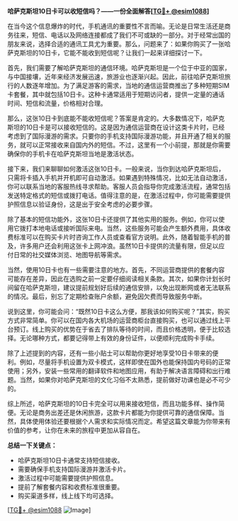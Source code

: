 **哈萨克斯坦10日卡可以收短信吗？——一份全面解答[[TG💪+ @esim1088](https://t.me/s/esim1088)]**

在当今这个信息爆炸的时代，手机通讯的重要性不言而喻。无论是日常生活还是商务往来，短信、电话以及网络连接都成了我们不可或缺的一部分。对于经常出国的朋友来说，选择合适的通讯工具尤为重要。那么，问题来了：如果你购买了一张哈萨克斯坦的10日卡，它能不能收到短信呢？让我们一起来详细探讨一下。

首先，我们需要了解哈萨克斯坦的通信环境。哈萨克斯坦是一个位于中亚的国家，与中国接壤，近年来经济发展迅速，旅游业也逐渐兴起。因此，前往哈萨克斯坦旅行的人数逐年增加。为了满足游客的需求，当地的通信运营商推出了多种短期SIM卡套餐，其中就包括10日卡。这种卡通常适用于短期访问者，提供一定量的通话时间、短信和流量，价格相对合理。

那么，这张10日卡到底能不能收短信呢？答案是肯定的。大多数情况下，哈萨克斯坦的10日卡是可以接收短信的。这是因为通信运营商在设计这类卡片时，已经考虑到了国际漫游的需求。只要你的手机支持国际漫游功能，并且开通了相关的服务，就可以正常接收来自国内外的短信。不过，这里有一个小前提，那就是你需要确保你的手机卡在哈萨克斯坦当地是激活状态。

接下来，我们来聊聊如何激活这张10日卡。一般来说，当你到达哈萨克斯坦后，只需将卡插入手机并开机即可自动激活。如果遇到特殊情况，比如无法自动激活，你可以联系当地的客服热线寻求帮助。客服人员会指导你完成激活流程，通常包括发送特定格式的短信或拨打电话。值得注意的是，在激活过程中，你可能需要提供护照信息以验证身份，这是出于安全考虑的必要步骤。

除了基本的短信功能外，这张10日卡还提供了其他实用的服务。例如，你可以使用它拨打本地电话或接听国际来电。当然，这些服务可能会产生额外费用，具体收费标准可以在购买卡片时咨询工作人员或查看官方说明。此外，随着智能手机的普及，许多用户还会利用这张卡上网冲浪。虽然10日卡提供的流量有限，但足以应付日常的社交媒体浏览、地图导航等需求。

当然，使用10日卡也有一些需要注意的地方。首先，不同运营商提供的套餐内容可能存在差异，因此在选购之前一定要仔细阅读相关条款。其次，如果你计划长时间留在哈萨克斯坦，建议提前规划好后续的通信安排，以免出现断网或者无法联系的情况。最后，别忘了定期检查账户余额，避免因欠费而导致服务中断。

说到这里，你可能会问：“既然10日卡这么方便，那我该如何购买呢？”其实，购买方式非常简单。你可以在国内各大机场的运营商柜台直接购买，也可以通过线上平台预订。线上购买的优势在于省去了排队等待的时间，而且价格透明，便于比较选择。无论哪种方式，都要记得带上有效的身份证件，以便顺利完成购卡手续。

除了上述提到的内容，还有一些小贴士可以帮助你更好地享受10日卡带来的便利。例如，尽量将手机设置为双卡模式，这样即使在国外也能保持国内号码的正常使用；另外，安装一些常用的翻译软件和地图应用，有助于解决语言障碍和出行难题。当然，如果你对哈萨克斯坦的文化习俗不太熟悉，提前做好功课也是必不可少的。

综上所述，哈萨克斯坦的10日卡完全可以用来接收短信，而且功能多样、操作简便。无论是商务出差还是休闲旅游，这款卡片都能为你提供可靠的通信保障。当然，具体使用体验还要根据个人需求和实际情况而定。希望这篇文章能为你带来有价值的参考，让你在未来的旅程中更加从容自在。

**总结一下关键点：**
- 哈萨克斯坦10日卡通常支持短信接收。
- 需要确保手机支持国际漫游并激活卡片。
- 激活过程中可能需要提供护照信息。
- 提前了解套餐内容和收费标准很重要。
- 购买渠道多样，线上线下均可选择。

[[TG💪+ @esim1088](https://t.me/s/esim1088) ![Image](https://i.postimg.cc/4NQfJmqS/Snipaste-2025-05-13-00-14-12.png)]